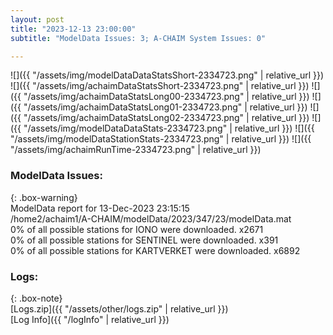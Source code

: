 ```yaml
---
layout: post
title: "2023-12-13 23:00:00"
subtitle: "ModelData Issues: 3; A-CHAIM System Issues: 0"

---
```


![]({{ "/assets/img/modelDataDataStatsShort-2334723.png" | relative_url }})
![]({{ "/assets/img/achaimDataStatsShort-2334723.png" | relative_url }})
![]({{ "/assets/img/achaimDataStatsLong00-2334723.png" | relative_url }})
![]({{ "/assets/img/achaimDataStatsLong01-2334723.png" | relative_url }})
![]({{ "/assets/img/achaimDataStatsLong02-2334723.png" | relative_url }})
![]({{ "/assets/img/modelDataDataStats-2334723.png" | relative_url }})
![]({{ "/assets/img/modelDataStationStats-2334723.png" | relative_url }})
![]({{ "/assets/img/achaimRunTime-2334723.png" | relative_url }})


### ModelData Issues:  
  
{: .box-warning}  
 ModelData report for 13-Dec-2023 23:15:15   
 /home2/achaim1/A-CHAIM/modelData/2023/347/23/modelData.mat   
 0% of all possible stations for IONO were downloaded. x2671   
 0% of all possible stations for SENTINEL were downloaded. x391   
 0% of all possible stations for KARTVERKET were downloaded. x6892   
  


### Logs:  
  
{: .box-note}  
[Logs.zip]({{ "/assets/other/logs.zip" | relative_url }})  
[Log Info]({{ "/logInfo" | relative_url }})  
